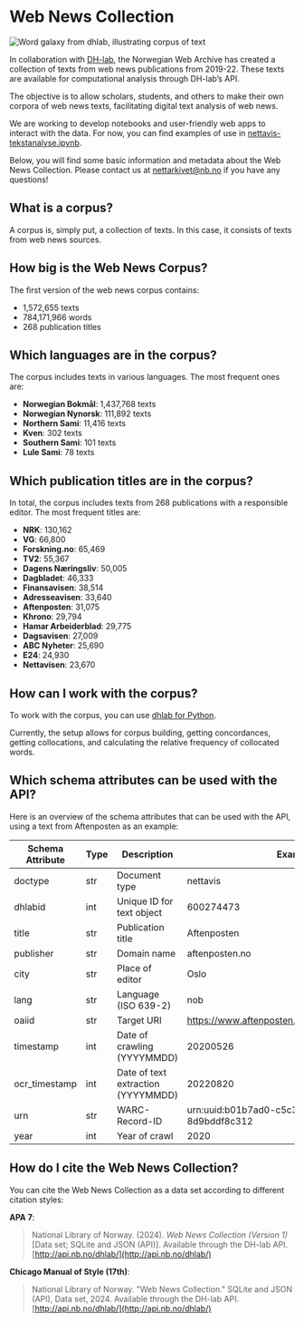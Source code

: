 # Web News Collection

![Word galaxy from dhlab, illustrating corpus of text](https://www.nb.no/en/collection/web-archive/research/web-news-corpus/)

In collaboration with [DH-lab](https://www.nb.no/en/collection/web-archive/research/web-news-corpus/), the Norwegian Web Archive has created a collection of texts from web news publications from 2019-22. These texts are available for computational analysis through DH-lab’s API.

The objective is to allow scholars, students, and others to make their own corpora of web news texts, facilitating digital text analysis of web news.

We are working to develop notebooks and user-friendly web apps to interact with the data. For now, you can find examples of use in [nettavis-tekstanalyse.ipynb](https://github.com).

Below, you will find some basic information and metadata about the Web News Collection. Please contact us at [nettarkivet@nb.no](mailto:nettarkivet@nb.no) if you have any questions!

## What is a corpus?

A corpus is, simply put, a collection of texts. In this case, it consists of texts from web news sources.

## How big is the Web News Corpus?

The first version of the web news corpus contains:

- 1,572,655 texts
- 784,171,966 words
- 268 publication titles

## Which languages are in the corpus?

The corpus includes texts in various languages. The most frequent ones are:

- **Norwegian Bokmål**: 1,437,768 texts
- **Norwegian Nynorsk**: 111,892 texts
- **Northern Sami**: 11,416 texts
- **Kven**: 302 texts
- **Southern Sami**: 101 texts
- **Lule Sami**: 78 texts

## Which publication titles are in the corpus?

In total, the corpus includes texts from 268 publications with a responsible editor. The most frequent titles are:

- **NRK**: 130,162
- **VG**: 66,800
- **Forskning.no**: 65,469
- **TV2**: 55,367
- **Dagens Næringsliv**: 50,005
- **Dagbladet**: 46,333
- **Finansavisen**: 38,514
- **Adresseavisen**: 33,640
- **Aftenposten**: 31,075
- **Khrono**: 29,794
- **Hamar Arbeiderblad**: 29,775
- **Dagsavisen**: 27,009
- **ABC Nyheter**: 25,690
- **E24**: 24,930
- **Nettavisen**: 23,670

## How can I work with the corpus?

To work with the corpus, you can use [dhlab for Python](https://nationallibraryofnorway.github.io).

Currently, the setup allows for corpus building, getting concordances, getting collocations, and calculating the relative frequency of collocated words.

## Which schema attributes can be used with the API?

Here is an overview of the schema attributes that can be used with the API, using a text from Aftenposten as an example:

| Schema Attribute | Type | Description                       | Example                                          |
|------------------|------|-----------------------------------|--------------------------------------------------|
| doctype          | str  | Document type                     | nettavis                                         |
| dhlabid          | int  | Unique ID for text object         | 600274473                                        |
| title            | str  | Publication title                 | Aftenposten                                      |
| publisher        | str  | Domain name                       | aftenposten.no                                   |
| city             | str  | Place of editor                   | Oslo                                             |
| lang             | str  | Language (ISO 639-2)              | nob                                              |
| oaiid            | str  | Target URI                        | https://www.aftenposten.no:443/norge/politikk/i/…|
| timestamp        | int  | Date of crawling (YYYYMMDD)       | 20200526                                         |
| ocr_timestamp    | int  | Date of text extraction (YYYYMMDD)| 20220820                                         |
| urn              | str  | WARC-Record-ID                    | urn:uuid:b01b7ad0-c5c3-4b2e-ab30-8d9bddf8c312    |
| year             | int  | Year of crawl                     | 2020                                             |

## How do I cite the Web News Collection?

You can cite the Web News Collection as a data set according to different citation styles:

**APA 7**:

> National Library of Norway. (2024). *Web News Collection (Version 1)* [Data set; SQLite and JSON (API)]. Available through the DH-lab API. [http://api.nb.no/dhlab/](http://api.nb.no/dhlab/)

**Chicago Manual of Style (17th)**:

> National Library of Norway. "Web News Collection." SQLite and JSON (API), Data set, 2024. Available through the DH-lab API. [http://api.nb.no/dhlab/](http://api.nb.no/dhlab/)

